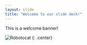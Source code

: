 ```yaml
---
layout: slide
title: "Welcome to our slide deck!"
---
```


This is a welcome banner!

![Robotocat](https://octodex.github.com/images/Robotocat.png)
{: .center}
